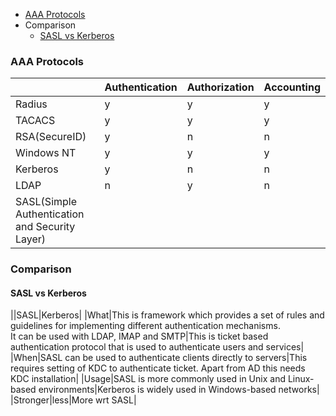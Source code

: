- [AAA Protocols](#p)
- Comparison
  - [SASL vs Kerberos](#sk)

### AAA Protocols
||Authentication|Authorization|Accounting|
|---|---|---|---|
|Radius|y|y|y|
|TACACS|y|y|y|
|RSA(SecureID)|y|n|n|
|Windows NT|y|y|y|
|Kerberos|y|n|n|
|LDAP|n|y|n|
|SASL(Simple Authentication and Security Layer)|

### Comparison
<a name=sk></a>
#### SASL vs Kerberos

||SASL|Kerberos|
|What|This is framework which provides a set of rules and guidelines for implementing different authentication mechanisms. <br> It can be used with LDAP, IMAP and SMTP|This is ticket based authentication protocol that is used to authenticate users and services|
|When|SASL can be used to authenticate clients directly to servers|This requires setting of KDC to authenticate ticket. Apart from AD this needs KDC installation|
|Usage|SASL is more commonly used in Unix and Linux-based environments|Kerberos is widely used in Windows-based networks|
|Stronger|less|More wrt SASL|

